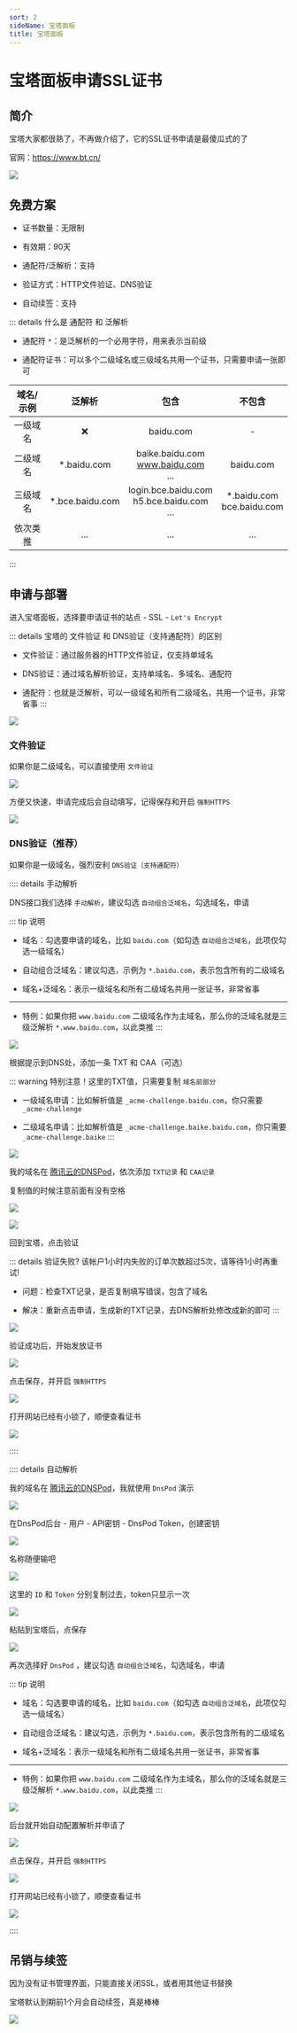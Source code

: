 ```yaml
---
sort: 2
sideName: 宝塔面板
title: 宝塔面板
---
```


# 宝塔面板申请SSL证书




## 简介

宝塔大家都很熟了，不再做介绍了，它的SSL证书申请是最傻瓜式的了

官网：https://www.bt.cn/

![](/websiteRelated/base/ssl/bt/bt-01.png)



## 免费方案

* 证书数量：无限制

* 有效期：90天

* 通配符/泛解析：支持

* 验证方式：HTTP文件验证、DNS验证

* 自动续签：支持

::: details 什么是 通配符 和 泛解析

* 通配符 `*`：是泛解析的一个必用字符，用来表示当前级

* 通配符证书：可以多个二级域名或三级域名共用一个证书，只需要申请一张即可

| 域名/示例 | 泛解析 | 包含 | 不包含 |
|:-:|:-:|:-:|:-:|
| 一级域名 | ❌ | baidu.com | - |
| 二级域名 | *.baidu.com | baike.baidu.com<br>www.baidu.com<br>... | baidu.com |
| 三级域名 | *.bce.baidu.com | login.bce.baidu.com<br>h5.bce.baidu.com<br>... | *.baidu.com<br>bce.baidu.com |
| 依次类推 | ... | ... | ... |
:::




## 申请与部署

进入宝塔面板，选择要申请证书的站点 - SSL - `Let's Encrypt`

::: details 宝塔的 文件验证 和 DNS验证（支持通配符）的区别
* 文件验证：通过服务器的HTTP文件验证，仅支持单域名

* DNS验证：通过域名解析验证，支持单域名、多域名、通配符

* 通配符：也就是泛解析，可以一级域名和所有二级域名，共用一个证书，非常省事
:::

![](/websiteRelated/base/ssl/bt/bt-02.png)


### 文件验证

如果你是二级域名，可以直接使用 `文件验证`

![](/websiteRelated/base/ssl/bt/bt-03.png)

方便又快速，申请完成后会自动填写，记得保存和开启 `强制HTTPS`

![](/websiteRelated/base/ssl/bt/bt-04.png)




### DNS验证（推荐）

如果你是一级域名，强烈安利 `DNS验证（支持通配符）`



:::: details 手动解析

DNS接口我们选择 `手动解析`，建议勾选 `自动组合泛域名`，勾选域名，申请

::: tip 说明

* 域名：勾选要申请的域名，比如 `baidu.com`（如勾选 `自动组合泛域名`，此项仅勾选一级域名）

* 自动组合泛域名：建议勾选，示例为 `*.baidu.com`，表示包含所有的二级域名

* 域名+泛域名：表示一级域名和所有二级域名共用一张证书，非常省事

---

* 特例：如果你把 `www.baidu.com` 二级域名作为主域名，那么你的泛域名就是三级泛解析 `*.www.baidu.com`，以此类推
:::


![](/websiteRelated/base/ssl/bt/bt-05.png)

根据提示到DNS处，添加一条 TXT 和 CAA（可选）

::: warning 特别注意！这里的TXT值，只需要复制 `域名前部分`
* 一级域名申请：比如解析值是 `_acme-challenge.baidu.com`，你只需要 `_acme-challenge`

* 二级域名申请：比如解析值是 `_acme-challenge.baike.baidu.com`，你只需要 `_acme-challenge.baike`
:::

![](/websiteRelated/base/ssl/bt/bt-06.png)

我的域名在 [腾讯云的DNSPod](https://www.dnspod.cn/)，依次添加 `TXT记录` 和 `CAA记录`

复制值的时候注意前面有没有空格

![](/websiteRelated/base/ssl/bt/bt-07.png)

![](/websiteRelated/base/ssl/bt/bt-08.png)

回到宝塔，点击验证

::: details 验证失败?
该帐户1小时内失败的订单次数超过5次，请等待1小时再重试!

* 问题：检查TXT记录，是否复制填写错误，包含了域名

* 解决：重新点击申请，生成新的TXT记录，去DNS解析处修改成新的即可
:::

![](/websiteRelated/base/ssl/bt/bt-09.png)


验证成功后，开始发放证书

![](/websiteRelated/base/ssl/bt/bt-10.png)

点击保存，并开启 `强制HTTPS`

![](/websiteRelated/base/ssl/bt/bt-11.png)

打开网站已经有小锁了，顺便查看证书

![](/websiteRelated/base/ssl/bt/bt-12.png)

::::









:::: details 自动解析

我的域名在 [腾讯云的DNSPod](https://www.dnspod.cn/)，我就使用 `DnsPod` 演示

![](/websiteRelated/base/ssl/bt/bt-13.png)

在DnsPod后台 - 用户 - API密钥 - DnsPod Token，创建密钥

![](/websiteRelated/base/ssl/bt/bt-14.png)

名称随便输吧

![](/websiteRelated/base/ssl/bt/bt-15.png)

这里的 `ID` 和 `Token` 分别复制过去，token只显示一次

![](/websiteRelated/base/ssl/bt/bt-16.png)

粘贴到宝塔后，点保存

![](/websiteRelated/base/ssl/bt/bt-17.png)

再次选择好 `DnsPod` ，建议勾选 `自动组合泛域名`，勾选域名，申请

::: tip 说明

* 域名：勾选要申请的域名，比如 `baidu.com`（如勾选 `自动组合泛域名`，此项仅勾选一级域名）

* 自动组合泛域名：建议勾选，示例为 `*.baidu.com`，表示包含所有的二级域名

* 域名+泛域名：表示一级域名和所有二级域名共用一张证书，非常省事

---

* 特例：如果你把 `www.baidu.com` 二级域名作为主域名，那么你的泛域名就是三级泛解析 `*.www.baidu.com`，以此类推
:::

![](/websiteRelated/base/ssl/bt/bt-18.png)

后台就开始自动配置解析并申请了

![](/websiteRelated/base/ssl/bt/bt-19.png)

点击保存，并开启 `强制HTTPS`

![](/websiteRelated/base/ssl/bt/bt-20.png)

打开网站已经有小锁了，顺便查看证书

![](/websiteRelated/base/ssl/bt/bt-21.png)

::::




## 吊销与续签

因为没有证书管理界面，只能直接关闭SSL，或者用其他证书替换

宝塔默认到期前1个月会自动续签，真是棒棒

![](/websiteRelated/base/ssl/bt/bt-22.png)